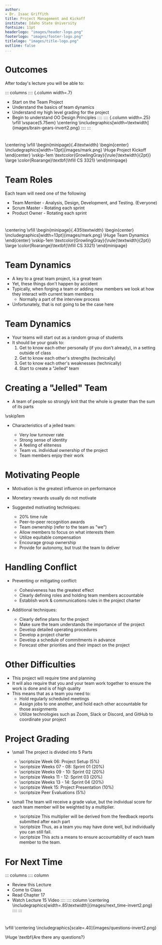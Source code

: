 ```yaml
---
author:
- Dr. Isaac Griffith
title: Project Management and Kickoff
institute: Idaho State University
fontsize: 11pt
headerlogo: "images/header-logo.png"
footerlogo: "images/footer-logo.png"
titlelogo: "images/title-logo.png"
outline: false
...
```



# Outcomes

After today's lecture you will be able to:

::: columns
:::: {.column width=.7}
* Start on the Team Project
* Understand the basics of team dynamics
* Understand my high level grading for the project
* Begin to understand OO Design Principles
::::
:::: {.column width=.25}
\vfill
\vspace{5.75em}
\centering
\includegraphics[width=\textwidth]{images/brain-gears-invert2.png}
::::
:::

#

\centering
\vfill
\begin{minipage}{.4\textwidth}
\begin{center}
\includegraphics[width=13pt]{images/mark.png}
\Huge Project Kickoff
\end{center}
\vskip-1em
\textcolor{GrowlingGray}{\rule{\textwidth}{2pt}}
\large \color{Roarange}\textbf{\hfill CS 3321}
\end{minipage}

# Team Roles

Each team will need one of the following

* Team Member - Analysis, Design, Development, and Testing. (Everyone)
* Scrum Master - Rotating each sprint
* Product Owner - Rotating each sprint

#

\centering
\vfill
\begin{minipage}{.435\textwidth}
\begin{center}
\includegraphics[width=13pt]{images/mark.png}
\Huge Team Dynamics
\end{center}
\vskip-1em
\textcolor{GrowlingGray}{\rule{\textwidth}{2pt}}
\large \color{Roarange}\textbf{\hfill CS 3321}
\end{minipage}

# Team Dynamics

* A key to a great team project, is a great team
* Yet, these things don't happen by accident
* Typically, when forging a team or adding new members we look at how they interact with current team members
  - Normally a part of the interview process
* Unfortunately, that is not going to be the case here

# Team Dynamics

* Your teams will start out as a random group of students
* It should be your goals to:
  1. Get to know each other personally (if you don't already), in a setting outside of class
  2. Get to know each other's strengths (technically)
  3. Get to know each other's weaknesses (technically)
  4. Start to create a "Jelled" team

# Creating a "Jelled" Team

* A team of people so strongly knit that the whole is greater than the sum of its parts

\vskip1em

* Characteristics of a jelled team:

  * Very low turnover rate
  * Strong sense of identity
  * A feeling of eliteness
  * Team vs. individual ownership of the project
  * Team members enjoy their work

# Motivating People

* Motivation is the greatest influence on performance
* Monetary rewards usually do not motivate
* Suggested motivating techniques:

  * 20% time rule
  * Peer-to-peer recognition awards
  * Team ownership (refer to the team as "we")
  * Allow members to focus on what interests them
  * Utilize equitable compensation
  * Encourage group ownership
  * Provide for autonomy, but trust the team to deliver

# Handling Conflict

* Preventing or mitigating conflict:

  * Cohesiveness has the greatest effect
  * Clearly defining roles and holding team members accountable
  * Establish work & communications rules in the project charter

* Additional techniques:

  * Clearly define plans for the project
  * Make sure the team understands the importance of the project
  * Develop detailed operating procedures
  * Develop a project charter
  * Develop a schedule of commitments in advance
  * Forecast other priorities and their impact on the project

# Other Difficulties

* This project will require time and planning
* It will also require that you and your team work together to ensure the work is done and is of high quality
* This means that as a team you need to:
  - Hold regularly scheduled meetings
  - Assign jobs to one another, and hold each other accountable for those assignments
  - Utilize technologies such as Zoom, Slack or Discord, and GitHub to coordinate your project

# Project Grading

* \small The project is divided into 5 Parts
  - \scriptsize Week 06: Project Setup (5%)
  - \scriptsize Weeks 07 - 08: Sprint 01 (20%)
  - \scriptsize Weeks 09 - 10: Sprint 02 (20%)
  - \scriptsize Weeks 11 - 12: Sprint 03 (20%)
  - \scriptsize Weeks 13 - 14: Sprint 04 (20%)
  - \scriptsize Week 15: Project Presentation (10%)
  - \scriptsize Peer Evaluations (5%)

* \small The team will receive a grade value, but the individual score for each team member will be weighted by a multiplier.
  - \scriptsize This multiplier will be derived from the feedback reports submitted after each part
  - \scriptsize Thus, as a team you may have done well, but individually you can still fail.
  - \scriptsize This acts a means to ensure accountability of each team member to the team.

# For Next Time

::: columns
:::: column
* Review this Lecture
* Come to Class
* Read Chapter 17
* Watch Lecture 15 Video
::::
:::: column
\centering
\includegraphics[width=.85\textwidth]{images/next_time-invert2.png}
::::
:::

#

\vfill
\centering
\includegraphics[scale=.40]{images/questions-invert2.png}

\Huge \textbf{Are there any questions?}
